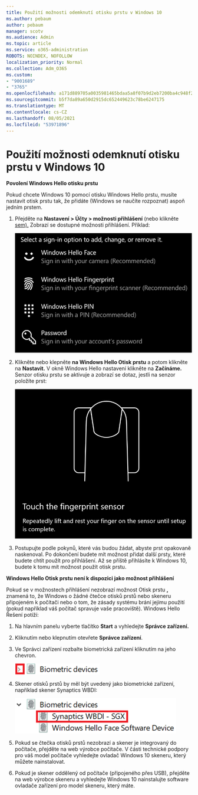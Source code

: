 ```yaml
---
title: Použití možnosti odemknutí otisku prstu v Windows 10
ms.author: pebaum
author: pebaum
manager: scotv
ms.audience: Admin
ms.topic: article
ms.service: o365-administration
ROBOTS: NOINDEX, NOFOLLOW
localization_priority: Normal
ms.collection: Adm_O365
ms.custom:
- "9001689"
- "3765"
ms.openlocfilehash: a171d889705a0035981465bdaa5a8f07b9d2eb7200ba4c948f2aaccbf2cc0a21
ms.sourcegitcommit: b5f7da89a650d2915dc652449623c78be6247175
ms.translationtype: MT
ms.contentlocale: cs-CZ
ms.lasthandoff: 08/05/2021
ms.locfileid: "53971896"
---
```

# <a name="use-fingerprint-unlock-option-in-windows-10"></a>Použití možnosti odemknutí otisku prstu v Windows 10

**Povolení Windows Hello otisku prstu**

Pokud chcete Windows 10 pomocí otisku Windows Hello prstu, musíte nastavit otisk prstu tak, že přidáte (Windows se naučíte rozpoznat) aspoň jedním prstem. 

1. Přejděte na **Nastavení > Účty > možnosti přihlášení** (nebo klikněte [sem).](ms-settings:signinoptions?activationSource=GetHelp) Zobrazí se dostupné možnosti přihlášení. Příklad:

    ![Možnosti přihlášení](media/sign-in-options.png)

2. Klikněte nebo klepněte **na Windows Hello Otisk prstu** a potom klikněte na **Nastavit.** V okně Windows Hello nastavení klikněte na **Začínáme.** Senzor otisku prstu se aktivuje a zobrazí se dotaz, jestli na senzor položíte prst:

   ![Senzor otisků prstů.](media/fingerprint-sensor.png)

3. Postupujte podle pokynů, které vás budou žádat, abyste prst opakovaně naskenoval. Po dokončení budete mít možnost přidat další prsty, které budete chtít použít pro přihlášení. Až se příště přihlásíte k Windows 10, budete k tomu mít možnost použít otisk prstu.

**Windows Hello Otisk prstu není k dispozici jako možnost přihlášení**

Pokud se v možnostech přihlášení nezobrazí možnost Otisk prstu **,** znamená to, že Windows o žádné čtečce otisků prstů nebo skeneru připojeném k počítači nebo o tom, že zásady systému brání jejímu použití (pokud například váš počítač spravuje vaše pracoviště). Windows Hello Řešení potíží: 

1. Na hlavním panelu vyberte tlačítko **Start** a vyhledejte **Správce zařízení.**

2. Kliknutím nebo klepnutím otevřete **Správce zařízení**.

3. Ve Správci zařízení rozbalte biometrická zařízení kliknutím na jeho chevron.

   ![Biometrická zařízení.](media/biometric-devices.png)

4. Skener otisků prstů by měl být uvedený jako biometrické zařízení, například skener Synaptics WBDI:

   ![Biometrická zařízení.](media/biometric-devices-expanded.png)

5. Pokud se čtečka otisků prstů nezobrazí a skener je integrovaný do počítače, přejděte na web výrobce počítače. V části technické podpory pro váš model počítače vyhledejte ovladač Windows 10 skeneru, který můžete nainstalovat.

6. Pokud je skener oddělený od počítače (připojeného přes USB), přejděte na web výrobce skeneru a vyhledejte Windows 10 nainstalujte software ovladače zařízení pro model skeneru, který máte.
